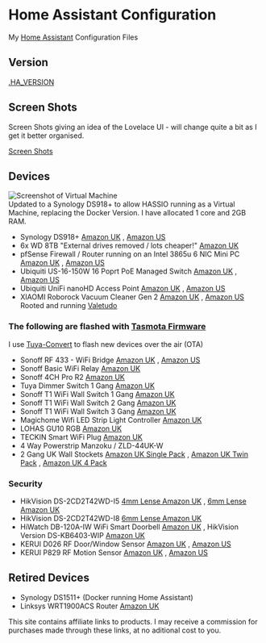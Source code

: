 # Home Assistant Configuration

My [Home Assistant](https://home-assistant.io/) Configuration Files

## Version

[.HA_VERSION](https://github.com/wills106/homeassistant-config/blob/master/.HA_VERSION)

## Screen Shots

Screen Shots giving an idea of the Lovelace UI - will change quite a bit as I get it better organised.

[Screen Shots](https://github.com/wills106/homeassistant-config/blob/master/screenshots/README.md)

## Devices

![Screenshot of Virtual Machine](https://github.com/wills106/homeassistant-config/blob/master/screenshots/virtual-machine.jpg)
<br/>
Updated to a Synology DS918+ to allow HASSIO running as a Virtual Machine, replacing the Docker Version.
I have allocated 1 core and 2GB RAM.

- Synology DS918+ [Amazon UK](https://amzn.to/2YXtlOF) , [Amazon US](https://amzn.to/2TgiQHS)
- 6x WD 8TB "External drives removed / lots cheaper!" [Amazon UK](https://amzn.to/30N5GCa)
- pfSense  Firewall / Router running on an Intel 3865u 6 NIC Mini PC [Amazon UK](https://amzn.to/2JIOI2l) , [Amazon US](https://amzn.to/2tIElSg)
- Ubiquiti US-16-150W 16 Poprt PoE Managed Switch [Amazon UK](https://amzn.to/2EF0bw8) , [Amazon US](https://amzn.to/2tUBGoR)
- Ubiquiti UniFi nanoHD Access Point [Amazon UK](https://amzn.to/2JG6Rhn) , [Amazon US](https://amzn.to/2tJfLAG)
- XIAOMI Roborock Vacuum Cleaner Gen 2 [Amazon UK](https://amzn.to/2ECWzdP) , [Amazon US](https://amzn.to/2UgZ7nM) Rooted and running [Valetudo](https://github.com/Hypfer/Valetudo)

### The following are flashed with [Tasmota Firmware](https://github.com/arendst/Sonoff-Tasmota)
I use [Tuya-Convert](https://github.com/ct-Open-Source/tuya-convert) to flash new devices over the air (OTA)
- Sonoff RF 433 - WiFi Bridge [Amazon UK](https://amzn.to/2WnEudV) , [Amazon US](https://amzn.to/2Ett4dq)
- Sonoff Basic WiFi Relay [Amazon UK](https://amzn.to/2YRYDpP)
- Sonoff 4CH Pro R2 [Amazon UK](https://amzn.to/2W9QmRb)
- Tuya Dimmer Switch 1 Gang [Amazon UK](https://amzn.to/2W9KLdX)
- Sonoff T1 WiFi Wall Switch 1 Gang [Amazon UK](https://amzn.to/2Wa0nOl)
- Sonoff T1 WiFi Wall Switch 2 Gang [Amazon UK](https://amzn.to/30QLoYD)
- Sonoff T1 WiFi Wall Switch 3 Gang [Amazon UK](https://amzn.to/30OHqj9)
- Magichome Wifi LED Strip Light Controller [Amazon UK](https://amzn.to/30MJpo1)
- LOHAS GU10 RGB [Amazon UK](https://amzn.to/2WaBGl2)
- TECKIN Smart WiFi Plug [Amazon UK](https://amzn.to/2WufoKq)
- 4 Way Powerstrip Manzoku / ZLD-44UK-W
- 2 Gang UK Wall Stockets [Amazon UK Single Pack](https://amzn.to/30Nc0cY) , [Amazon UK Twin Pack](https://amzn.to/2W7aEuO) , [Amazon UK 4 Pack](https://amzn.to/2W9GDKQ)



### Security

- HikVision DS-2CD2T42WD-I5 [4mm Lense Amazon UK](https://amzn.to/2VQgN9L) , [6mm Lense Amazon UK](https://amzn.to/30NbFH8)
- HikVision DS-2CD2T42WD-I8 [6mm Lense Amazon UK](https://amzn.to/2VWeZMm)
- HiWatch DB-120A-IW WiFi Smart Doorbell [Amazon UK](https://amzn.to/2HXOtxe) , HikVision Version DS-KB6403-WIP [Amazon UK](https://amzn.to/2YOnif9)
- KERUI D026 RF Door/Window Sensor [Amazon UK](https://amzn.to/2WnGEdz) , [Amazon US](https://amzn.to/2tIQ7MB)
- KERUI P829 RF Motion Sensor [Amazon UK](https://amzn.to/2VSO7wX) , [Amazon US](https://amzn.to/2tLnQEZ)

## Retired Devices
- Synology DS1511+ (Docker running Home Assistant)
- Linksys WRT1900ACS Router [Amazon UK](https://amzn.to/2VTE0rz)

This site contains affiliate links to products. I may receive a commission for purchases made through these links, at no aditional cost to you.
